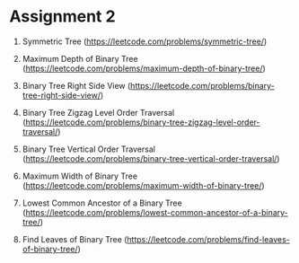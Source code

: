 # Assignment 2

1. Symmetric Tree (https://leetcode.com/problems/symmetric-tree/)

2. Maximum Depth of Binary Tree (https://leetcode.com/problems/maximum-depth-of-binary-tree/)

3. Binary Tree Right Side View (https://leetcode.com/problems/binary-tree-right-side-view/)

4. Binary Tree Zigzag Level Order Traversal (https://leetcode.com/problems/binary-tree-zigzag-level-order-traversal/)

5. Binary Tree Vertical Order Traversal (https://leetcode.com/problems/binary-tree-vertical-order-traversal/)

6. Maximum Width of Binary Tree (https://leetcode.com/problems/maximum-width-of-binary-tree/)

7. Lowest Common Ancestor of a Binary Tree (https://leetcode.com/problems/lowest-common-ancestor-of-a-binary-tree/)

8. Find Leaves of Binary Tree (https://leetcode.com/problems/find-leaves-of-binary-tree/)
